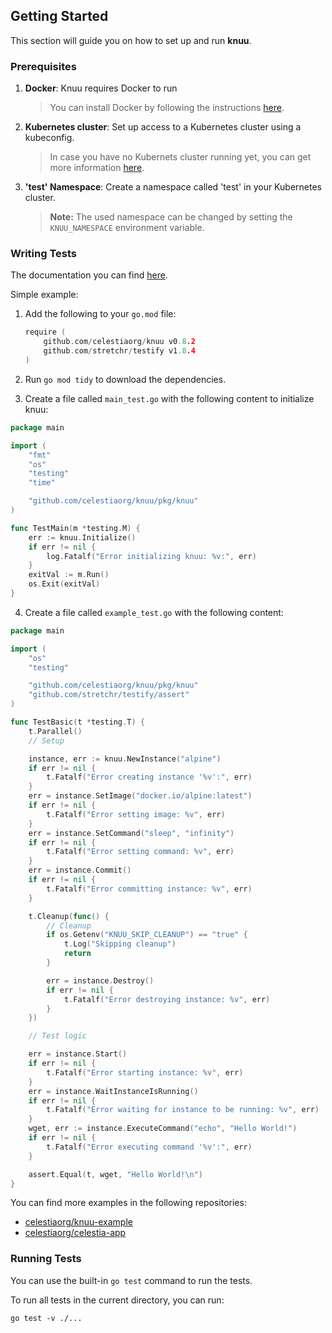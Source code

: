 ## Getting Started

This section will guide you on how to set up and run **knuu**.

### Prerequisites

1. **Docker**: Knuu requires Docker to run
   > You can install Docker by following the instructions [here](https://docs.docker.com/get-docker/).

2. **Kubernetes cluster**: Set up access to a Kubernetes cluster using a kubeconfig.
   > In case you have no Kubernets cluster running yet, you can get more information [here](https://kubernetes.io/docs/setup/).

3. **'test' Namespace**: Create a namespace called 'test' in your Kubernetes cluster.
   > **Note:** The used namespace can be changed by setting the `KNUU_NAMESPACE` environment variable.

### Writing Tests

The documentation you can find  [here](https://pkg.go.dev/github.com/celestiaorg/knuu).

Simple example:

1. Add the following to your `go.mod` file:

    ```go
    require (
        github.com/celestiaorg/knuu v0.8.2
        github.com/stretchr/testify v1.8.4
    )
    ```

2. Run `go mod tidy` to download the dependencies.

3. Create a file called `main_test.go` with the following content to initialize knuu:

```go
package main

import (
    "fmt"
    "os"
    "testing"
    "time"

    "github.com/celestiaorg/knuu/pkg/knuu"
)

func TestMain(m *testing.M) {
    err := knuu.Initialize()
    if err != nil {
        log.Fatalf("Error initializing knuu: %v:", err)
    }
    exitVal := m.Run()
    os.Exit(exitVal)
}
```

4. Create a file called `example_test.go` with the following content:

```go
package main

import (
    "os"
    "testing"

    "github.com/celestiaorg/knuu/pkg/knuu"
    "github.com/stretchr/testify/assert"
)

func TestBasic(t *testing.T) {
    t.Parallel()
    // Setup

    instance, err := knuu.NewInstance("alpine")
    if err != nil {
        t.Fatalf("Error creating instance '%v':", err)
    }
    err = instance.SetImage("docker.io/alpine:latest")
    if err != nil {
        t.Fatalf("Error setting image: %v", err)
    }
    err = instance.SetCommand("sleep", "infinity")
    if err != nil {
        t.Fatalf("Error setting command: %v", err)
    }
    err = instance.Commit()
    if err != nil {
        t.Fatalf("Error committing instance: %v", err)
    }

    t.Cleanup(func() {
        // Cleanup
        if os.Getenv("KNUU_SKIP_CLEANUP") == "true" {
            t.Log("Skipping cleanup")
            return
        }

        err = instance.Destroy()
        if err != nil {
            t.Fatalf("Error destroying instance: %v", err)
        }
    })

    // Test logic

    err = instance.Start()
    if err != nil {
        t.Fatalf("Error starting instance: %v", err)
    }
    err = instance.WaitInstanceIsRunning()
    if err != nil {
        t.Fatalf("Error waiting for instance to be running: %v", err)
    }
    wget, err := instance.ExecuteCommand("echo", "Hello World!")
    if err != nil {
        t.Fatalf("Error executing command '%v':", err)
    }

    assert.Equal(t, wget, "Hello World!\n")
}
```

You can find more examples in the following repositories:

- [celestiaorg/knuu-example](https://github.com/celestiaorg/knuu-example)
- [celestiaorg/celestia-app](https://github.com/celestiaorg/celestia-app/tree/main/test/e2e)

### Running Tests

You can use the built-in `go test` command to run the tests.

To run all tests in the current directory, you can run:

```shell
go test -v ./...
```